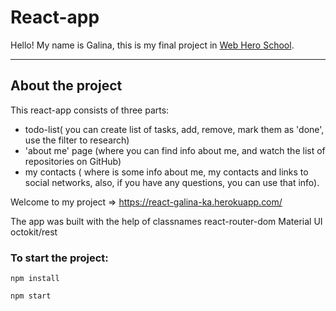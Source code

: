 
# React-app

Hello! My name is Galina, this is my final project in [Web Hero School](https://webheroschool.ru/).

---

## About the project

This react-app consists of three parts: 
+ todo-list( you can create list of tasks, add, remove, mark them as 'done', use the filter to research)
+ 'about me' page (where you can find info about me, and watch the list of repositories on GitHub)
+ my contacts ( where is some info about me, my contacts and links to social networks, also, if you have any questions, you can use that info).

Welcome to my project => https://react-galina-ka.herokuapp.com/

The app was built with the help of 
classnames
react-router-dom
Material UI
octokit/rest

### To start the project:

`npm install`

`npm start`

